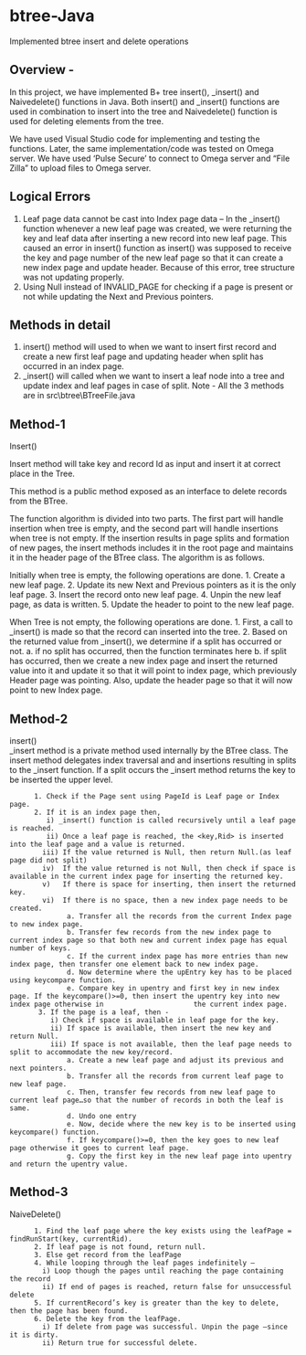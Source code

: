 # btree-Java
Implemented btree insert and delete operations

## Overview -
In this project, we have implemented B+ tree insert(), _insert() and Naivedelete() functions in Java. Both insert() and _insert() functions are used in combination to insert into the tree and Naivedelete() function is used for deleting elements from the tree. 

We have used Visual Studio code for implementing and testing the functions. Later, the same implementation/code was tested on Omega server. We have used ‘Pulse Secure’ to connect to Omega server and “File Zilla” to upload files to Omega server. 

## Logical Errors 
1. Leaf page data cannot be cast into Index page data – In the _insert() function whenever a new leaf page was created, we were returning the key and leaf data after inserting a new record into new leaf page. This caused an error in insert() function as insert() was supposed to receive the key and page number of the new leaf page so that it can create a new index page and update header. Because of this error, tree structure was not updating properly. 
2. Using Null instead of INVALID_PAGE for checking if a page is present or not while updating the Next and Previous pointers. 


## Methods in detail 
1. insert() method will used to when we want to insert first record and create a new first leaf page and updating header when split has occurred in an index page. 
2. _insert() will called when we want to insert a leaf node into a tree and update index and leaf pages in case of split. 
Note - All the 3 methods are in src\btree\BTreeFile.java


## Method-1
Insert()  

Insert method will take key and record Id as input and insert it at correct place in the Tree.  

This method is a public method exposed as an interface to delete records from the BTree. 

The function algorithm is divided into two parts. The first part will handle insertion when tree is empty, and the second part will handle insertions when tree is not empty. If the insertion results in page splits and formation of new pages, the insert methods includes it in the root page and maintains it in the header page of the BTree class. The algorithm is as follows. 

Initially when tree is empty, the following operations are done. 
        1. Create a new leaf page. 
        2. Update its new Next and Previous pointers as it is the only leaf page. 
        3. Insert the record onto new leaf page. 
        4. Unpin the new leaf page, as data is written. 
        5. Update the header to point to the new leaf page. 

When Tree is not empty, the following operations are done. 
         1. First, a call to _insert() is made so that the record can inserted into the tree. 
         2. Based on the returned value from _insert(), we determine if a split has occurred or not. 
            a. if no split has occurred, then the function terminates here 
            b. if split has occurred, then we create a new index page and insert the returned value into it and update it so that it will point to index page,                    which previously Header page was pointing. Also, update the header page so that it will now point to new Index page. 
  
## Method-2
insert()  
_insert method is a private method used internally by the BTree class. The insert method delegates index traversal and and insertions resulting in splits to the _insert function. If a split occurs the _insert method returns the key to be inserted the upper level. 

          1. Check if the Page sent using PageId is Leaf page or Index page.  
          2. If it is an index page then, 
             i) _insert() function is called recursively until a leaf page is reached. 
             ii) Once a leaf page is reached, the <key,Rid> is inserted into the leaf page and a value is returned. 
            iii) If the value returned is Null, then return Null.(as leaf page did not split) 
            iv)  If the value returned is not Null, then check if space is available in the current index page for inserting the returned key. 
            v)   If there is space for inserting, then insert the returned key. 
            vi)  If there is no space, then a new index page needs to be created. 
                  a. Transfer all the records from the current Index page to new index page. 
                  b. Transfer few records from the new index page to current index page so that both new and current index page has equal number of keys. 
                  c. If the current index page has more entries than new index page, then transfer one element back to new index page. 
                  d. Now determine where the upEntry key has to be placed using keycompare function. 
                  e. Compare key in upentry and first key in new index page. If the keycompare()>=0, then insert the upentry key into new index page otherwise in                      the current index page. 
           3. If the page is a leaf, then - 
              i) Check if space is available in leaf page for the key. 
              ii) If space is available, then insert the new key and return Null. 
              iii) If space is not available, then the leaf page needs to split to accommodate the new key/record.
                  a. Create a new leaf page and adjust its previous and next pointers. 
                  b. Transfer all the records from current leaf page to new leaf page. 
                  c. Then, transfer few records from new leaf page to current leaf page…so that the number of records in both the leaf is same. 
                  d. Undo one entry 
                  e. Now, decide where the new key is to be inserted using keycompare() function. 
                  f. If keycompare()>=0, then the key goes to new leaf page otherwise it goes to current leaf page. 
                  g. Copy the first key in the new leaf page into upentry and return the upentry value.
                  
## Method-3
NaiveDelete() 

          1. Find the leaf page where the key exists using the leafPage = findRunStart(key, currentRid).  
          2. If leaf page is not found, return null. 
          3. Else get record from the leafPage  
          4. While looping through the leaf pages indefinitely –  
            i) Loop though the pages until reaching the page containing the record 
            ii) If end of pages is reached, return false for unsuccessful delete 
          5. If currentRecord’s key is greater than the key to delete, then the page has been found. 
          6. Delete the key from the leafPage.  
            i) If delete from page was successful. Unpin the page –since it is dirty. 
            ii) Return true for successful delete. 
  
  


